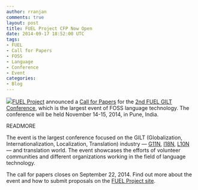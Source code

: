 ```yaml
---
author: rranjan
comments: true
layout: post
title: FUEL Project CFP Now Open
date: 2014-09-17 18:52:00 UTC
tags:
- FUEL
- Call for Papers
- FOSS
- Language
- Conference
- Event
categories:
- Blog
---
```

<img src="http://community.redhat.com/images/blog/fuel-logo.png">[FUEL Project](http://fuelproject.org/) announced a [Call for Papers](http://fuelproject.org/gilt2014/index#paper) for the [2nd FUEL GILT Conference](http://fuelproject.org/gilt2014/index), which is the largest event of FOSS language technology. The conference will be held November 14-15, 2014, in Pune, India. 

READMORE

The event is the largest conference focused on the GILT (Globalization, Internationalization, Localization, Translation) industry — [G11N](http://www.g11n.com/), [I18N](http://en.wikipedia.org/wiki/Internationalization_and_localization), [L10N](http://en.wikipedia.org/wiki/Language_localisation) — and translation world. The event showcases the efforts of volunteer communities and different organizations working in the field of language technology. 

The call for papers closes on September 22, 2014. Find out more about the event and how to submit proposals on the [FUEL Project site](http://fuelproject.org/gilt2014/index).